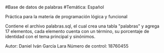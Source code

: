 #Base de datos de palabras
#Temática: Español

Práctica para la materia de programación lógica y funcional

Contiene el archivo palabras.sql, el cual crea una tabla "palabras" y agrega 17 elementos,
cada elemento cuenta con un término, su porcentaje de identidad con el tema principal y sinónimos.

Autor: Daniel Iván García Lara
Número de control: 18760455
